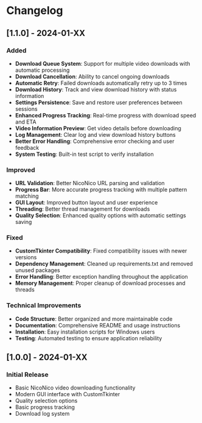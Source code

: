 # Changelog

## [1.1.0] - 2024-01-XX

### Added
- **Download Queue System**: Support for multiple video downloads with automatic processing
- **Download Cancellation**: Ability to cancel ongoing downloads
- **Automatic Retry**: Failed downloads automatically retry up to 3 times
- **Download History**: Track and view download history with status information
- **Settings Persistence**: Save and restore user preferences between sessions
- **Enhanced Progress Tracking**: Real-time progress with download speed and ETA
- **Video Information Preview**: Get video details before downloading
- **Log Management**: Clear log and view download history buttons
- **Better Error Handling**: Comprehensive error checking and user feedback
- **System Testing**: Built-in test script to verify installation

### Improved
- **URL Validation**: Better NicoNico URL parsing and validation
- **Progress Bar**: More accurate progress tracking with multiple pattern matching
- **GUI Layout**: Improved button layout and user experience
- **Threading**: Better thread management for downloads
- **Quality Selection**: Enhanced quality options with automatic settings saving

### Fixed
- **CustomTkinter Compatibility**: Fixed compatibility issues with newer versions
- **Dependency Management**: Cleaned up requirements.txt and removed unused packages
- **Error Handling**: Better exception handling throughout the application
- **Memory Management**: Proper cleanup of download processes and threads

### Technical Improvements
- **Code Structure**: Better organized and more maintainable code
- **Documentation**: Comprehensive README and usage instructions
- **Installation**: Easy installation scripts for Windows users
- **Testing**: Automated testing to ensure application reliability

## [1.0.0] - 2024-01-XX

### Initial Release
- Basic NicoNico video downloading functionality
- Modern GUI interface with CustomTkinter
- Quality selection options
- Basic progress tracking
- Download log system
